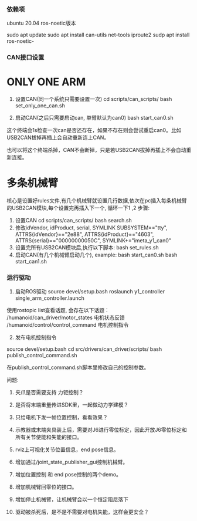 ### 依赖项
ubuntu 20.04  ros-noetic版本

sudo apt update
sudo apt install can-utils net-tools iproute2
sudp apt install ros-noetic-

### CAN接口设置
# ONLY ONE ARM
1. 设置CAN(同一个系统只需要设置一次)
cd scripts/can_scripts/
bash set_only_one_can.sh

2. 启动CAN(之后只需要启动can, 单臂默认为can0)
bash start_can0.sh

这个终端会1s检查一次can是否还存在，如果不存在则会尝试重启can0。比如USB2CAN拔掉再插上会自动重新连上CAN。

也可以将这个终端杀掉，CAN不会断掉，只是若USB2CAN拔掉再插上不会自动重新连接。


# 多条机械臂
核心是设置好rules文件,有几个机械臂就设置几行数据,依次在pc插入每条机械臂的USB2CAN模块,每个设置完再插入下一个, 循环一下1 ,2 步骤: 
1. 设置CAN
cd scripts/can_scripts/
bash search.sh
2. 修改idVendor, idProduct, serial, SYMLINK
SUBSYSTEM=="tty", ATTRS{idVendor}=="2e88", ATTRS{idProduct}=="4603", ATTRS{serial}=="00000000050C", SYMLINK+="imeta_y1_can0"
3. 设置完所有USB2CAN模块后,执行以下脚本:
bash set_rules.sh
4. 启动CAN(有几个机械臂启动几个), example:
bash start_can0.sh
bash start_can1.sh

### 运行驱动 
1. 启动ROS驱动
source devel/setup.bash
roslaunch y1_controller single_arm_controller.launch

使用rostopic list查看话题, 会存在以下话题：
/humanoid/can_driver/motor_states     电机状态反馈
/humanoid/control/control_command     电机控制指令

2. 发布电机控制指令

source devel/setup.bash
cd src/drivers/can_driver/scripts/
bash publish_control_command.sh

在publish_control_command.sh脚本里修改自己的控制参数。

问题:
1. 夹爪是否需要支持 力钜控制？

2. 是否将末端重量传进SDK里，一起做动力学建模？

3. 只给电机下发一帧位置控制，看看效果？

4. 示教器或末端夹具装上后，需要对J6进行零位标定，因此开放J6零位标定和所有关节使能和失能的接口。

5. rviz上可视化关节位置信息，end pose信息。

6. 增加通过/joint_state_publisher_gui控制机械臂。

7. 增加位置控制 和 end pose控制的两个demo。

8. 增加机械臂回零位的接口。

9. 增加停止机械臂，让机械臂会以一个恒定阻尼落下

10. 驱动被杀死后，是不是不需要对电机失能，这样会更安全？
